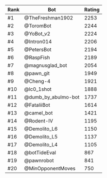 Rank|Bot|Rating
---|---|---
#1|@TheFreshman1902|2253
#2|@ToromBot|2244
#3|@YoBot_v2|2224
#4|@Intron014|2206
#5|@PetersBot|2194
#6|@RaspFish|2189
#7|@magnusglad_bot|2054
#8|@pawn_git|1949
#9|@Cheng-4|1921
#10|@lc0_1shot|1888
#11|@dumb_by_abulmo-bot|1737
#12|@FataliiBot|1614
#13|@camel_bot|1421
#14|@Rodent-IV|1195
#15|@Demolito_L6|1150
#16|@Demolito_L5|1137
#17|@Demolito_L4|1105
#18|@botTideEval|867
#19|@pawnrobot|841
#20|@MinOpponentMoves|750
